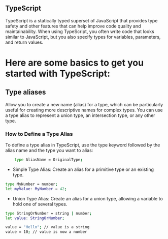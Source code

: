 ## TypeScript
TypeScript is a statically typed superset of JavaScript that provides type safety and other features that can help improve code quality and maintainability. When using TypeScript, you often write code that looks similar to JavaScript, but you also specify types for variables, parameters, and return values.

# Here are some basics to get you started with TypeScript:

## Type aliases 
Allow you to create a new name (alias) for a type, which can be particularly useful for creating more descriptive names for complex types. You can use a type alias to represent a union type, an intersection type, or any other type.

### How to Define a Type Alias
To define a type alias in TypeScript, use the type keyword followed by the alias name and the type you want to alias:
```bash
    type AliasName = OriginalType;
```

- Simple Type Alias:
Create an alias for a primitive type or an existing type.
```bash
type MyNumber = number;
let myValue: MyNumber = 42;
```
- Union Type Alias:
 Create an alias for a union type, allowing a variable to hold one of several types.
```bash
type StringOrNumber = string | number;
let value: StringOrNumber;

value = "Hello"; // value is a string
value = 10; // value is now a number
```

